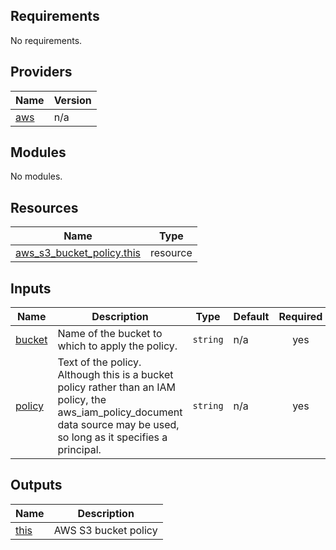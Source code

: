 <!-- BEGIN_TF_DOCS -->
## Requirements

No requirements.

## Providers

| Name | Version |
|------|---------|
| <a name="provider_aws"></a> [aws](#provider\_aws) | n/a |

## Modules

No modules.

## Resources

| Name | Type |
|------|------|
| [aws_s3_bucket_policy.this](https://registry.terraform.io/providers/hashicorp/aws/latest/docs/resources/s3_bucket_policy) | resource |

## Inputs

| Name | Description | Type | Default | Required |
|------|-------------|------|---------|:--------:|
| <a name="input_bucket"></a> [bucket](#input\_bucket) | Name of the bucket to which to apply the policy. | `string` | n/a | yes |
| <a name="input_policy"></a> [policy](#input\_policy) | Text of the policy. Although this is a bucket policy rather than an IAM policy, the aws\_iam\_policy\_document data source may be used, so long as it specifies a principal. | `string` | n/a | yes |

## Outputs

| Name | Description |
|------|-------------|
| <a name="output_this"></a> [this](#output\_this) | AWS S3 bucket policy |
<!-- END_TF_DOCS -->